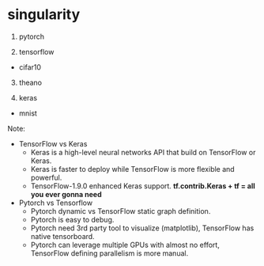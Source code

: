 # singularity

1. pytorch 

2. tensorflow
* cifar10

3. theano

4. keras
* mnist

Note:

* TensorFlow vs Keras
    * Keras is a high-level neural networks API that build on TensorFlow or Keras.
    * Keras is faster to deploy while TensorFlow is more flexible and powerful.
    * TensorFlow-1.9.0 enhanced Keras support. **tf.contrib.Keras + tf = all you ever gonna need**
* Pytorch vs Tensorflow
    * Pytorch dynamic vs TensorFlow static graph definition.
    * Pytorch is easy to debug.
    * Pytorch need 3rd party tool to visualize (matplotlib), TensorFlow has native tensorboard.
    * Pytorch can leverage multiple GPUs with almost no effort, TensorFlow defining parallelism is more manual.
